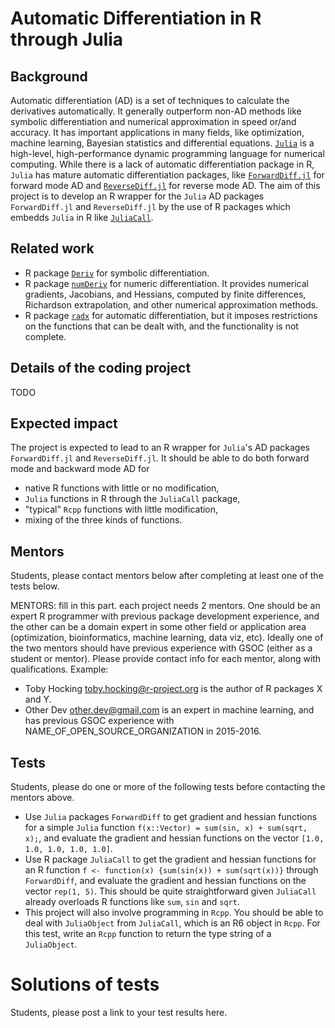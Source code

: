 # Automatic Differentiation in R through Julia

## Background

Automatic differentiation (AD) is a set of techniques to calculate the derivatives automatically.
It generally outperform non-AD methods like symbolic differentiation and numerical approximation
in speed or/and accuracy.
It has important applications in many fields, like optimization, machine learning,
Bayesian statistics and differential equations.
[`Julia`](https://julialang.org/) is a high-level, high-performance dynamic
programming language for numerical computing.
While there is a lack of automatic differentiation package in R,
`Julia` has mature automatic differentiation packages,
like [`ForwardDiff.jl`](https://github.com/JuliaDiff/ForwardDiff.jl)
for forward mode AD and
[`ReverseDiff.jl`](https://github.com/JuliaDiff/ReverseDiff.jl)
for reverse mode AD.
The aim of this project is to develop an R wrapper for the `Julia` AD packages
`ForwardDiff.jl` and `ReverseDiff.jl` by the use of R packages which embedds `Julia`
in R like [`JuliaCall`](https://github.com/Non-Contradiction/JuliaCall).

## Related work

* R package [`Deriv`](https://cran.r-project.org/web/packages/numDeriv/index.html)
  for symbolic differentiation.
* R package [`numDeriv`](https://cran.r-project.org/web/packages/numDeriv/index.html)
  for numeric differentiation.
  It provides numerical gradients, Jacobians, and Hessians, computed by finite differences,
  Richardson extrapolation, and other numerical approximation methods.
* R package [`radx`](https://github.com/quantumelixir/radx/) for automatic differentiation,
  but it imposes restrictions on the functions that can be dealt with,
  and the functionality is not complete.

## Details of the coding project

TODO

## Expected impact

The project is expected to lead to an R wrapper for `Julia`'s AD packages
 `ForwardDiff.jl` and `ReverseDiff.jl`. It should be able to do both forward mode and
 backward mode AD for

* native R functions with little or no modification,
* `Julia` functions in R through the `JuliaCall` package,
* "typical" `Rcpp` functions with little modification,
* mixing of the three kinds of functions.

## Mentors

Students, please contact mentors below after completing at least one of the tests below.

MENTORS: fill in this part. each project needs 2 mentors. One should be an expert R programmer with previous package
development experience, and the other can be a domain expert in some other field or application area
(optimization, bioinformatics, machine learning, data viz, etc).
Ideally one of the two mentors should have previous experience with GSOC (either as a student or mentor).
Please provide contact info for each mentor, along with qualifications. Example:

* Toby Hocking <toby.hocking@r-project.org> is the author of R packages X and Y.
* Other Dev <other.dev@gmail.com> is an expert in machine learning,
  and has previous GSOC experience with NAME_OF_OPEN_SOURCE_ORGANIZATION in 2015-2016.

## Tests

Students, please do one or more of the following tests before contacting the mentors above.

* Use `Julia` packages `ForwardDiff` to get gradient and hessian
  functions for a simple `Julia` function `f(x::Vector) = sum(sin, x) + sum(sqrt, x);`,
  and evaluate the gradient and hessian functions on the vector `[1.0, 1.0, 1.0, 1.0, 1.0]`.
* Use R package `JuliaCall` to get the gradient and hessian functions for an R function
  `f <- function(x) {sum(sin(x)) + sum(sqrt(x))}` through `ForwardDiff`,
  and evaluate the gradient and hessian functions on the vector `rep(1, 5)`.
  This should be quite straightforward given `JuliaCall` already
  overloads R functions like `sum`, `sin` and `sqrt`.
* This project will also involve programming in `Rcpp`.
  You should be able to deal with `JuliaObject` from `JuliaCall`, which is an
  R6 object in `Rcpp`.
  For this test, write an `Rcpp` function to return the type string of a `JuliaObject`.

# Solutions of tests

Students, please post a link to your test results here.
